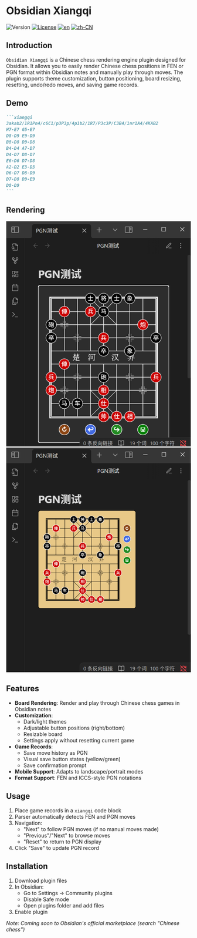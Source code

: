 # Obsidian Xiangqi

![Version](https://img.shields.io/badge/version-1.0.0-blue.svg)
[![License](https://img.shields.io/badge/license-MIT-green.svg)](./LICENSE)
[![en](https://img.shields.io/badge/lang-English-blue)](README.md)
[![zh-CN](https://img.shields.io/badge/lang-简体中文-green)](README.zh-CN.md)

## Introduction

`Obsidian Xiangqi` is a Chinese chess rendering engine plugin designed for Obsidian. It allows you to easily render Chinese chess positions in FEN or PGN format within Obsidian notes and manually play through moves. The plugin supports theme customization, button positioning, board resizing, resetting, undo/redo moves, and saving game records.

## Demo

````markdown
```xiangqi
3akab2/1R1Pn4/c6C1/p3P3p/4p1b2/1R7/P3c3P/C3B4/1nr1A4/4KAB2
H7-E7 G5-E7
D8-D9 E9-D9
B8-D8 D9-D8
B4-D4 A7-D7
D4-D7 D8-D7
E6-D6 D7-D8
A2-D2 E3-D3
D6-D7 D8-D9
D7-D8 D9-E9
D8-D9
```
````

## Rendering

![pgnShow](./IMAGE/pgnShow.png)  
![Show](./IMAGE/Show.png)

## Features

- **Board Rendering**: Render and play through Chinese chess games in Obsidian notes
- **Customization**:
    - Dark/light themes
    - Adjustable button positions (right/bottom)
    - Resizable board
    - Settings apply without resetting current game
- **Game Records**:
    - Save move history as PGN
    - Visual save button states (yellow/green)
    - Save confirmation prompt
- **Mobile Support**: Adapts to landscape/portrait modes
- **Format Support**: FEN and ICCS-style PGN notations

## Usage

1. Place game records in a `xiangqi` code block
2. Parser automatically detects FEN and PGN moves
3. Navigation:
    - "Next" to follow PGN moves (if no manual moves made)
    - "Previous"/"Next" to browse moves
    - "Reset" to return to PGN display
4. Click "Save" to update PGN record

## Installation

1. Download plugin files
2. In Obsidian:
    - Go to Settings → Community plugins
    - Disable Safe mode
    - Open plugins folder and add files
3. Enable plugin

_Note: Coming soon to Obsidian's official marketplace (search "Chinese chess")_